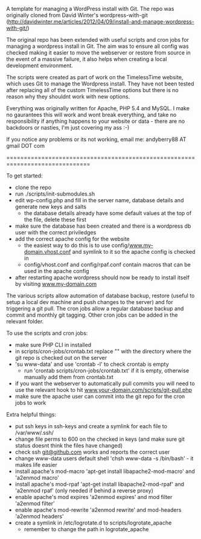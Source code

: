 
A template for managing a WordPress install with Git. 
The repo was originally cloned from David Winter's wordpress-with-git (http://davidwinter.me/articles/2012/04/09/install-and-manage-wordpress-with-git/) 

The original repo has been extended with useful scripts and cron jobs for managing a wordpress install in Git.
The aim was to ensure all config was checked making it easier to move the webserver or restore from source in the event of a massive failure, it also helps when creating a local development environment. 

The scripts were created as part of work on the TimelessTime website, which uses Git to manage the Wordpress install.
They have not been tested after replacing all of the custom TimelessTime options but there is no reason why they shouldnt work with new options.

Everything was originally written for Apache, PHP 5.4 and MySQL.
I make no gaurantees this will work and wont break everything, and take no responsibility if anything happens to your website or data - there are no backdoors or nasties, I'm just covering my ass :-)

If you notice any problems or its not working, email me: andyberry88 AT gmail DOT com

==============================================================================

To get started:
 - clone the repo
 - run ./scripts/init-submodules.sh
 - edit wp-config.php and fill in the server name, database details and generate new keys and salts
    - the database details already have some default values at the top of the file, delete these first
 - make sure the database has been created and there is a wordpress db user with the correct priviledges
 - add the correct apache config for the website
    - the easiest way to do this is to use config/www.my-domain.vhost.conf and symlink to it so the apache config is checked in
    - config/vhost.conf and config/rpaf.conf contain macros that can be used in the apache config
 - after restarting apache wordpress should now be ready to install itself by visiting www.my-domain.com

The various scripts allow automation of database backup, restore (useful to setup a local dev machine and push changes to the server) and for triggering a git pull.
The cron jobs allow a regular database backup and commit and monthly git tagging. Other cron jobs can be added in the relevant folder.

To use the scripts and cron jobs:
  - make sure PHP CLI in installed
  - in scripts/cron-jobs/crontab.txt replace "<path where git repo is checkout out>" with the directory where the git repo is checked out on the server
  - 'su www-data' and use 'crontab -l' to check crontab is empty
     - run 'crontab scripts/cron-jobs/crontab.txt' if it is empty, otherwise manually add them from crontab.txt
  - if you want the webserver to automatically pull commits you will need to use the relevant hook to hit www.your-domain.com/scripts/git-pull.php
  - make sure the apache user can commit into the git repo for the cron jobs to work

Extra helpful things:
  - put ssh keys in ssh-keys and create a symlink for each file to /var/www/.ssh/ 
   - change file perms  to 600 on the checked in keys (and make sure git status doesnt think the files have changed)
   - check ssh git@github.com works and reports the correct user
  - change www-data users default shell 'chsh www-data -s /bin/bash' - it makes life easier
 - install apache's mod-macro 'apt-get install libapache2-mod-macro' and 'a2enmod macro'
 - install apache's mod-rpaf 'apt-get install libapache2-mod-rpaf' and 'a2enmod rpaf' (only needed if behind a reverse proxy)
 - enable apache's mod expires 'a2enmod expires' and mod filter 'a2enmod filter'
 - enable apache's mod-rewrite 'a2enmod rewrite' and mod-headers 'a2enmod headers'
 - create a symlink in /etc/logrotate.d to scripts/logrotate_apache
   - remember to change the path in logrotate_apache
